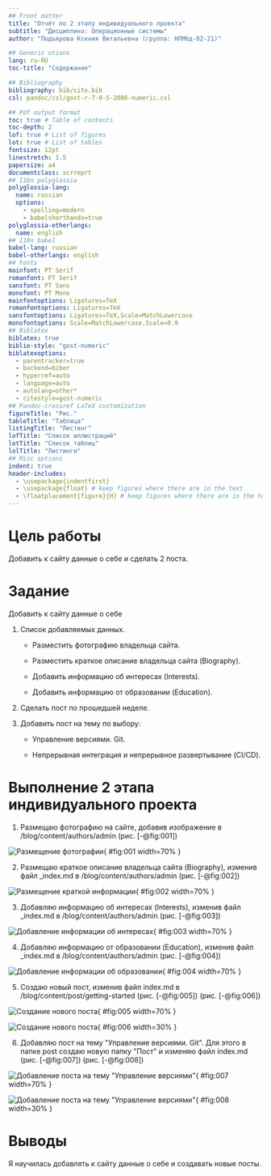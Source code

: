 ```yaml
---
## Front matter
title: "Отчёт по 2 этапу индивидуального проекта"
subtitle: "Дисциплина: Операционные системы"
author: "Подъярова Ксения Витальевна (группа: НПМбд-02-21)"

## Generic otions
lang: ru-RU
toc-title: "Содержание"

## Bibliography
bibliography: bib/cite.bib
csl: pandoc/csl/gost-r-7-0-5-2008-numeric.csl

## Pdf output format
toc: true # Table of contents
toc-depth: 2
lof: true # List of figures
lot: true # List of tables
fontsize: 12pt
linestretch: 1.5
papersize: a4
documentclass: scrreprt
## I18n polyglossia
polyglossia-lang:
  name: russian
  options:
	- spelling=modern
	- babelshorthands=true
polyglossia-otherlangs:
  name: english
## I18n babel
babel-lang: russian
babel-otherlangs: english
## Fonts
mainfont: PT Serif
romanfont: PT Serif
sansfont: PT Sans
monofont: PT Mono
mainfontoptions: Ligatures=TeX
romanfontoptions: Ligatures=TeX
sansfontoptions: Ligatures=TeX,Scale=MatchLowercase
monofontoptions: Scale=MatchLowercase,Scale=0.9
## Biblatex
biblatex: true
biblio-style: "gost-numeric"
biblatexoptions:
  - parentracker=true
  - backend=biber
  - hyperref=auto
  - language=auto
  - autolang=other*
  - citestyle=gost-numeric
## Pandoc-crossref LaTeX customization
figureTitle: "Рис."
tableTitle: "Таблица"
listingTitle: "Листинг"
lofTitle: "Список иллюстраций"
lotTitle: "Список таблиц"
lolTitle: "Листинги"
## Misc options
indent: true
header-includes:
  - \usepackage{indentfirst}
  - \usepackage{float} # keep figures where there are in the text
  - \floatplacement{figure}{H} # keep figures where there are in the text
---
```


# Цель работы

Добавить к сайту данные о себе и сделать 2 поста.

# Задание

Добавить к сайту данные о себе

1. Список добавляемых данных.

   - Разместить фотографию владельца сайта.
   
   - Разместить краткое описание владельца сайта (Biography).
   
   - Добавить информацию об интересах (Interests).
   
   - Добавить информацию от образовании (Education).
   
2. Сделать пост по прошедшей неделе.

3. Добавить пост на тему по выбору:

   - Управление версиями. Git.
   
   - Непрерывная интеграция и непрерывное развертывание (CI/CD).



# Выполнение 2 этапа индивидуального проекта

1. Размещаю фотографию на сайте, добавив изображение в /blog/content/authors/admin (рис. [-@fig:001])

![Размещение фотографии](image/1.png){ #fig:001 width=70% }

2. Размещаю краткое описание владельца сайта (Biography), изменив файл _index.md в /blog/content/authors/admin (рис. [-@fig:002])

![Размещение краткой информации](image/2.png){ #fig:002 width=70% }

3. Добавляю информацию об интересах (Interests), изменив файл _index.md в /blog/content/authors/admin (рис. [-@fig:003])

![Добавление информации об интересах](image/3.png){ #fig:003 width=70% }

4. Добавляю информацию от образовании (Education), изменив файл _index.md в /blog/content/authors/admin (рис. [-@fig:004])

![Добавление информации об образовании](image/4.png){ #fig:004 width=70% }

5. Создаю новый пост, изменив файл index.md в /blog/content/post/getting-started (рис. [-@fig:005]) (рис. [-@fig:006])

![Создание нового поста](image/5.png){ #fig:005 width=70% }

![Создание нового поста](image/6.png){ #fig:006 width=30% }

6. Добавляю пост на тему "Управление версиями. Git". Для этого в папке post создаю новую папку "Пост" и изменяю файл index.md (рис. [-@fig:007]) (рис. [-@fig:008])

![Добавление поста на тему "Управление версиями"](image/7.png){ #fig:007 width=70% }

![Добавление поста на тему "Управление версиями"](image/8.png){ #fig:008 width=30% }

# Выводы

Я научилась добавлять к сайту данные о себе и создавать новые посты.


